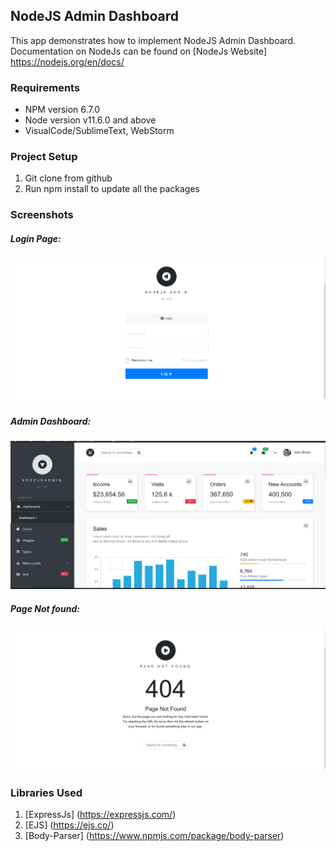 NodeJS Admin Dashboard
------------------------------
This app demonstrates how to implement NodeJS Admin Dashboard.
Documentation on NodeJs can be found on [NodeJs Website] https://nodejs.org/en/docs/

### Requirements

* NPM version 6.7.0
* Node version v11.6.0 and above
* VisualCode/SublimeText, WebStorm

### Project Setup
1. Git clone from github  
2. Run npm install to update all the packages

###  Screenshots

##### Login Page: 
![alt text](https://github.com/remymumoh/NodejsAdmin-Dashboard/blob/master/art/screen3.jpg "Screen A")

##### Admin Dashboard: 
![alt text](https://github.com/remymumoh/NodejsAdmin-Dashboard/blob/master/art/screen2.jpg "Screen B")

##### Page Not found: 
![alt text](https://github.com/remymumoh/NodejsAdmin-Dashboard/blob/master/art/screen1.jpg "Screen C")



### Libraries Used
1. [ExpressJs] (https://expressjs.com/)
2. [EJS] (https://ejs.co/)
3. [Body-Parser] (https://www.npmjs.com/package/body-parser)
